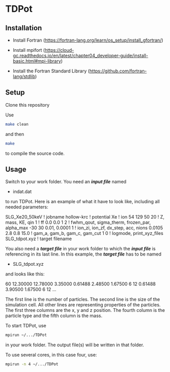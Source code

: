 # TDPot

## Installation

* Install Fortran (https://fortran-lang.org/learn/os_setup/install_gfortran/)

* Install mpifort (https://cloud-gc.readthedocs.io/en/latest/chapter04_developer-guide/install-basic.html#mpi-library)

* Install the Fortran Standard Library (https://github.com/fortran-lang/stdlib)

## Setup

Clone this repository

Use

```bash
make clean

```

and then

```bash
make

```

to compile the source code.

## Usage

Switch to your work folder. You need an ***input file*** named

* indat.dat

to run TDPot. Here is an example of what it have to look like, including all needed parameters:

SLG_Xe20_50keV            ! jobname
hollow-krc                ! potential
Xe                        ! ion
54 129 50 20              ! Z, mass, KE, qin
1                         ! ff
0.0 0.0 1 2               ! fwhm_qout, sigma_therm, frozen_par, alpha_max
-30 30 0.01, 0.0001 1     ! ion_zi, ion_zf, dx_step, acc, nions
0.0105 2.8 0.8 15.0       ! gam_a, gam_b, gam_c, gam_cut
1 0                       ! logmode, print_xyz_files
SLG_tdpot.xyz             ! target filename

You also need a ***target file*** in your work folder to which the ***input file*** is referencing in its last line.
In this example, the ***target file*** has to be named

* SLG_tdpot.xyz

and looks like this:

60
12.30000 12.78000 3.35000
0.61488  2.48500  1.67500  6  12
0.61488  3.90500  1.67500  6  12
...

The first line is the number of particles. The second line is the size of the simulation cell.
All other lines are representing properties of the particles. The first three columns are the x, y and z position. The fourth column is the particle type and the fifth column is the mass.

To start TDPot, use

```bash
mpirun ~/.../TDPot

```

in your work folder. The output file(s) will be written in that folder.

To use several cores, in this case four, use:

```bash
mpirun -n 4 ~/.../TDPot

```

